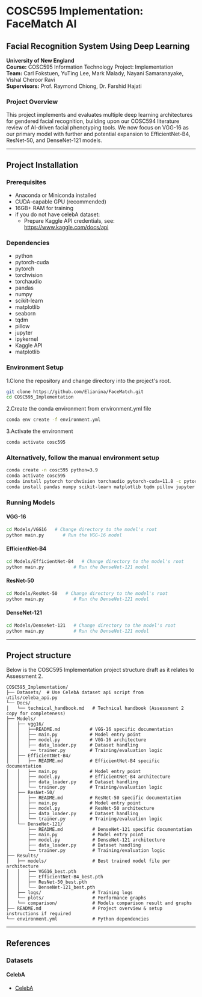 # COSC595 Implementation: FaceMatch AI
## Facial Recognition System Using Deep Learning

**University of New England**  
**Course:** COSC595 Information Technology Project: Implementation  
**Team:** Carl Fokstuen, YuTing Lee, Mark Malady, Nayani Samaranayake, Vishal Cheroor Ravi  
**Supervisors:** Prof. Raymond Chiong, Dr. Farshid Hajati

### Project Overview
This project implements and evaluates multiple deep learning architectures for gendered facial recognition, building upon our 
COSC594 literature review of AI-driven facial phenotyping tools. We now focus on VGG-16 as our primary model with further 
and potential expansion to EfficientNet-B4, ResNet-50, and DenseNet-121 models.

---

## Project Installation

### Prerequisites
- Anaconda or Miniconda installed
- CUDA-capable GPU (recommended)
- 16GB+ RAM for training
- if you do not have celebA dataset:
  - Prepare Kaggle API credentials, see: https://www.kaggle.com/docs/api

### Dependencies
  - python
  - pytorch-cuda
  - pytorch
  - torchvision
  - torchaudio
  - pandas
  - numpy
  - scikit-learn
  - matplotlib
  - seaborn
  - tqdm
  - pillow
  - jupyter
  - ipykernel
  - Kaggle API
  - matplotlib

### Environment Setup
1.Clone the repository and change directory into the project's root.
```bash
git clone https://github.com/Elianina/FaceMatch.git
cd COSC595_Implementation
```

2.Create the conda environment from environment.yml file
```bash
conda env create -f environment.yml  
```

3.Activate the environment
```bash
conda activate cosc595
```

### Alternatively, follow the manual environment setup
```bash
conda create -n cosc595 python=3.9
conda activate cosc595
conda install pytorch torchvision torchaudio pytorch-cuda=11.8 -c pytorch -c nvidia
conda install pandas numpy scikit-learn matplotlib tqdm pillow jupyter -c conda-forge
````

### Running Models
#### VGG-16
```bash
cd Models/VGG16   # Change directory to the model's root
python main.py       # Run the VGG-16 model
`````
#### EfficientNet-B4
```bash
cd Models/EfficientNet-B4   # Change directory to the model's root
python main.py           # Run the DenseNet-121 model
```
#### ResNet-50
```bash
cd Models/ResNet-50   # Change directory to the model's root
python main.py           # Run the DenseNet-121 model
```
#### DenseNet-121
```bash
cd Models/DenseNet-121   # Change directory to the model's root
python main.py           # Run the DenseNet-121 model
````

---

## Project structure
Below is the COSC595 Implementation project structure draft as it relates to Assessment 2. 
```
COSC595_Implementation/
├── Datasets/  # Use CelebA dataset api script from utils/celeba_api.py               
└── Docs/
│   └── technical_handbook.md   # Technical handbook (Assessment 2 copy for completeness)
├── Models/
│   ├── vgg16/
│   │   ├──README.md           # VGG-16 specific documentation
│   │   ├── main.py            # Model entry point
│   │   ├── model.py           # VGG-16 architecture
│   │   ├── data_loader.py     # Dataset handling
│   │    ── trainer.py         # Training/evaluation logic
│   ├── EfficientNet-B4/
│   │   ├── README.md          # EfficientNet-B4 specific documentation
│   │   ├── main.py            # Model entry point
│   │   ├── model.py           # EfficientNet-B4 architecture
│   │   ├── data_loader.py     # Dataset handling
│   │   └── trainer.py         # Training/evaluation logic
│   ├── ResNet-50/
│   │   ├── README.md          # ResNet-50 specific documentation
│   │   ├── main.py            # Model entry point
│   │   ├── model.py           # ResNet-50 architecture
│   │   ├── data_loader.py     # Dataset handling
│   │   └── trainer.py         # Training/evaluation logic
│   └── DenseNet-121/
│       ├── README.md           # DenseNet-121 specific documentation
│       ├── main.py             # Model entry point
│       ├── model.py            # DenseNet-121 architecture
│       ├── data_loader.py      # Dataset handling
│       └── trainer.py          # Training/evaluation logic
├── Results/
│   ├── models/                 # Best trained model file per architecture
│   │   ├── VGG16_best.pth
│   │   ├── EfficientNet-B4_best.pth
│   │   ├── ResNet-50_best.pth
│   │   └── DenseNet-121_best.pth
│   ├── logs/                   # Training logs
│   └── plots/                  # Performance graphs
│   └── comparison/             # Models comparison result and graphs
├── README.md                   # Project overview & setup instructions if required
└── environment.yml             # Python dependencies
```

---

## References

### Datasets

#### CelebA
- [CelebA](https://www.kaggle.com/datasets/jessicali9530/celeba-dataset)  
